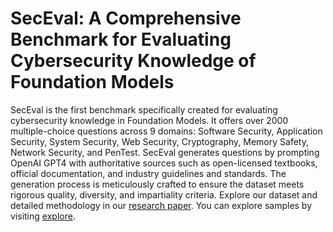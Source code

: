# SecEval: A Comprehensive Benchmark for Evaluating Cybersecurity Knowledge of Foundation Models

SecEval is the first benchmark specifically created for evaluating cybersecurity knowledge in Foundation Models. It offers over 2000 multiple-choice questions across 9 domains: Software Security, Application Security, System Security, Web Security, Cryptography, Memory Safety, Network Security, and PenTest.
SecEval generates questions by prompting OpenAI GPT4 with authoritative sources such as open-licensed textbooks, official documentation, and industry guidelines and standards. The generation process is meticulously crafted to ensure the dataset meets rigorous quality, diversity, and impartiality criteria. Explore our dataset and detailed methodology in our [research paper](paper_placeholder.html). You can explore samples by visiting [explore](explore.html). 

